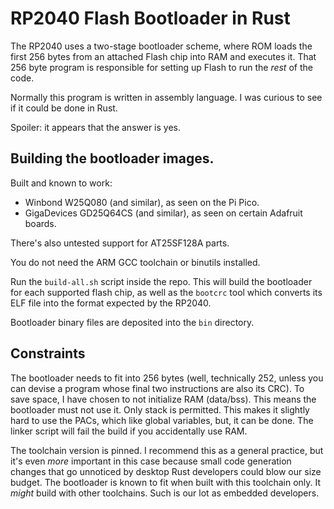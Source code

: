 # RP2040 Flash Bootloader in Rust

The RP2040 uses a two-stage bootloader scheme, where ROM loads the first 256
bytes from an attached Flash chip into RAM and executes it. That 256 byte
program is responsible for setting up Flash to run the _rest_ of the code.

Normally this program is written in assembly language. I was curious to see if
it could be done in Rust.

Spoiler: it appears that the answer is yes.

## Building the bootloader images.

Built and known to work:

- Winbond W25Q080 (and similar), as seen on the Pi Pico.
- GigaDevices GD25Q64CS (and similar), as seen on certain Adafruit boards.

There's also untested support for AT25SF128A parts.

You do not need the ARM GCC toolchain or binutils installed.

Run the `build-all.sh` script inside the repo. This will build the bootloader
for each supported flash chip, as well as the `bootcrc` tool which converts its
ELF file into the format expected by the RP2040.

Bootloader binary files are deposited into the `bin` directory.

## Constraints

The bootloader needs to fit into 256 bytes (well, technically 252, unless you
can devise a program whose final two instructions are also its CRC). To save
space, I have chosen to not initialize RAM (data/bss). This means the bootloader
must not use it. Only stack is permitted. This makes it slightly hard to use the
PACs, which like global variables, but, it can be done. The linker script will
fail the build if you accidentally use RAM.

The toolchain version is pinned. I recommend this as a general practice, but
it's even _more_ important in this case because small code generation changes
that go unnoticed by desktop Rust developers could blow our size budget. The
bootloader is known to fit when built with this toolchain only. It _might_ build
with other toolchains. Such is our lot as embedded developers.
